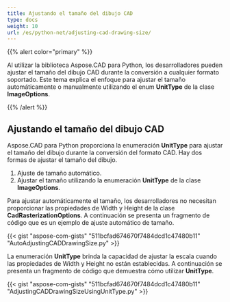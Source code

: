 ```yaml
---
title: Ajustando el tamaño del dibujo CAD
type: docs
weight: 10
url: /es/python-net/adjusting-cad-drawing-size/
---
```


{{% alert color="primary" %}}

Al utilizar la biblioteca Aspose.CAD para Python, los desarrolladores pueden ajustar el tamaño del dibujo CAD durante la conversión a cualquier formato soportado. Este tema explica el enfoque para ajustar el tamaño automáticamente o manualmente utilizando el enum **UnitType** de la clase **ImageOptions**.

{{% /alert %}}

## **Ajustando el tamaño del dibujo CAD**

Aspose.CAD para Python proporciona la enumeración **UnitType** para ajustar el tamaño del dibujo durante la conversión del formato CAD. Hay dos formas de ajustar el tamaño del dibujo.

1. Ajuste de tamaño automático.
1. Ajustar el tamaño utilizando la enumeración **UnitType** de la clase **ImageOptions**.

Para ajustar automáticamente el tamaño, los desarrolladores no necesitan proporcionar las propiedades de Width y Height de la clase **CadRasterizationOptions**. A continuación se presenta un fragmento de código que es un ejemplo de ajuste automático de tamaño.

{{< gist "aspose-com-gists" "511bcfad674670f7484dcd1c47480b11" "AutoAdjustingCADDrawingSize.py" >}}

La enumeración **UnitType** brinda la capacidad de ajustar la escala cuando las propiedades de Width y Height no están establecidas. A continuación se presenta un fragmento de código que demuestra cómo utilizar **UnitType**.

{{< gist "aspose-com-gists" "511bcfad674670f7484dcd1c47480b11" "AdjustingCADDrawingSizeUsingUnitType.py" >}}
